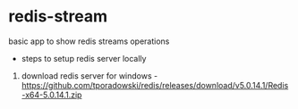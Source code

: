 # redis-stream
basic app to show redis streams operations 
- steps to setup redis server locally
 1. download redis server for windows - https://github.com/tporadowski/redis/releases/download/v5.0.14.1/Redis-x64-5.0.14.1.zip
